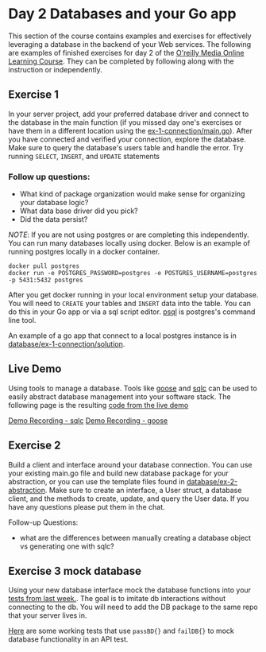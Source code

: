 # Day 2 Databases and your Go app

This section of the course contains examples and exercises for effectively leveraging a database in the backend of your Web services. The following are examples of finished exercises for day 2 of the [O'reilly Media Online Learning Course](https://www.oreilly.com/live-events/go-for-web-development-in-3-weeks/0636920091015/). They can be completed by following along with the instruction or independently.

## Exercise 1

In your server project, add your preferred database driver and connect to the database in the main function (if you missed day one's exercises or have them in a different location using the [ex-1-connection/main.go](ex-1-connection/main.go)). After you have connected and verified your connection, explore the database. Make sure to query the database's users table and handle the error. Try running `SELECT`, `INSERT`, and `UPDATE` statements

### Follow up questions:

* What kind of package organization would make sense for organizing your database logic?
* What data base driver did you pick?
* Did the data persist?

_NOTE_: If you are not using postgres or are completing this independently. You can run many databases locally using docker. Below is an example of running postgres locally in a docker container.

```
docker pull postgres
docker run -e POSTGRES_PASSWORD=postgres -e POSTGRES_USERNAME=postgres -p 5431:5432 postgres
```

After you get docker running in your local environment setup your database. You will need to `CREATE` your tables and `INSERT` data into the table. You can do this in your Go app or via a sql script editor. [psql](https://www.postgresql.org/docs/current/app-psql.html) is postgres's command line tool.

An example of a go app that connect to a local postgres instance is in [database/ex-1-connection/solution](database/ex-1-connection/solution/postgres.go).

## Live Demo

Using tools to manage a database. Tools like [goose](https://github.com/pressly/goose) and [sqlc](https://sqlc.dev/) can be used to easily abstract database management into your software stack. The following page is the resulting [code from the live demo](database/demo/main.go)

[Demo Recording - sqlc](https://youtu.be/X5VGxx4aQAU)
[Demo Recording - goose](https://youtu.be/3TnEeRttvyo)

## Exercise 2

Build a client and interface around your database connection. You can use your existing main.go file and build new database package for your abstraction, or you can use the template files found in [database/ex-2-abstraction](database/ex-2-abstraction/main.go). Make sure to create an interface, a User struct, a database client, and the methods to create, update, and query the User data. If you have any questions please put them in the chat.

Follow-up Questions:

* what are the differences between manually creating a database object vs generating one with sqlc?

## Exercise 3 mock database

Using your new database interface mock the database functions into your [tests from last week.](../restful-go/ex-4-tests/framework_test.go). The goal is to imitate db interactions without connecting to the db. You will need to add the DB package to the same repo that your server lives in.

[Here](https://github.com/Soypete/golang-cli-game/blob/24dc57852dee27bb17120555d3d390bd17a78d13/server/api_test.go#L14) are some working tests that use `passBD{}` and `failDB{}` to mock database functionality in an API test.
